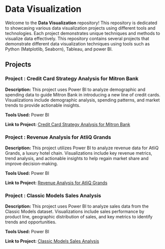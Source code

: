 # Data Visualization

Welcome to the **Data Visualization** repository! This repository is dedicated to showcasing various data visualization projects using different tools and technologies. Each project demonstrates unique techniques and methods to visualize data effectively.
This repository contains several projects that demonstrate different data visualization techniques using tools such as Python (Matplotlib, Seaborn), Tableau, and power BI.




## Projects

### Project : Credit Card Strategy Analysis for Mitron Bank

**Description:** This project uses Power BI to analyze demographic and spending data to guide Mitron Bank in introducing a new line of credit cards. Visualizations include demographic analysis, spending patterns, and market trends to provide actionable insights.

**Tools Used:** Power BI

**Link to Project:** [Credit Card Strategy Analysis for Mitron Bank](https://github.com/AnkitDatascience07/Data-visualization-Projects-/blob/main/Provide%20Insights%20to%20the%20Product%20Strategy%20Team%20in%20the%20Banking%20Domain.pbix)


### Project : Revenue Analysis for AtliQ Grands

**Description:** This project utilizes Power BI to analyze revenue data for AtliQ Grands, a luxury hotel chain. Visualizations include key revenue metrics, trend analysis, and actionable insights to help regain market share and improve decision-making.

**Tools Used:** Power BI

**Link to Project:** [Revenue Analysis for AtliQ Grands](https://github.com/AnkitDatascience07/Data-visualization-Projects-/blob/main/Revenue%20Insights%20-%20Project.pbix)

### Project : Classic Models Sales Analysis

**Description:** This project uses Power BI to analyze sales data from the Classic Models dataset. Visualizations include sales performance by product line, geographic distribution of sales, and key metrics to identify trends and opportunities.

**Tools Used:** Power BI

**Link to Project:** [Classic Models Sales Analysis](https://github.com/AnkitDatascience07/Data-visualization-Projects-/blob/main/Credit%20models%20Sales%20analysis.pbix)

